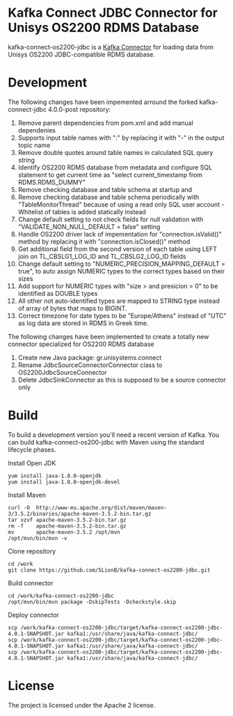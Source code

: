 # Kafka Connect JDBC Connector for Unisys OS2200 RDMS Database

kafka-connect-os2200-jdbc is a [Kafka Connector](http://kafka.apache.org/documentation.html#connect)
for loading data from Unisys OS2200 JDBC-compatible RDMS database.



# Development

The following changes have been impemented arround the forked kafka-connect-jdbc 4.0.0-post repository:

1. Remove parent dependencies from pom.xml and add manual dependenies
2. Supports input table names with ":" by replacing it with "-" in the output topic name
3. Remove double quotes around table names in calculated SQL query string
4. Identify OS2200 RDMS database from metadata and configure SQL statement to get current time as "select current_timestamp from RDMS.RDMS_DUMMY"
5. Remove checking database and table schema at startup and 
6. Remove checking database and table schema periodically with "TableMonitorThread" because of using a read only SQL user account - Whitelist of tables is added statically instead
7. Change default setting to not check fields for null validation with "VALIDATE_NON_NULL_DEFAULT = false" setting
8. Handle OS2200 driver lack of impementation for "connection.isValid()"  method by replacing it with "connection.isClosed()" method
9. Get additional field from the second version of each table using LEFT join on TL_CBSLG1_LOG_ID and TL_CBSLG2_LOG_ID fields
10. Change default setting to "NUMERIC_PRECISION_MAPPING_DEFAULT = true", to auto assign NUMERIC types to the correct types based on their sizes
11. Add support for NUMERIC types with "size > and presicion > 0" to be identified as DOUBLE types 
12. All other not auto-identified types are mapped to STRING type instead of array of bytes that maps to BIGINT.
13. Correct timezone for date types to be "Europe/Athens" instead of "UTC" as log data are stored in RDMS in Greek time.

The following changes have been implemented to create a totally new connector specialized for OS2200 RDMS database
1. Create new Java package: gr.unisystems.connect
2. Rename JdbcSourceConnectorConnector class to OS2200JdbcSourceConnector
3. Delete JdbcSinkConnector as this is supposed to be a source connector only

# Build

To build a development version you'll need a recent version of Kafka. You can build
kafka-connect-os200-jdbc with Maven using the standard lifecycle phases.

Install Open JDK

	yum install java-1.8.0-openjdk
	yum install java-1.8.0-openjdk-devel

Install Maven

	curl -O  http://www-eu.apache.org/dist/maven/maven-3/3.5.2/binaries/apache-maven-3.5.2-bin.tar.gz
	tar xzvf apache-maven-3.5.2-bin.tar.gz
	rm -f    apache-maven-3.5.2-bin.tar.gz
	mv       apache-maven-3.5.2 /opt/mvn
	/opt/mvn/bin/mvn -v
  
Clone repository

	cd /work  
	git clone https://github.com/SLionB/kafka-connect-os2200-jdbc.git
  
  
Build connector

	cd /work/kafka-connect-os2200-jdbc
	/opt/mvn/bin/mvn package -DskipTests -Dcheckstyle.skip
   

Deploy connector

	scp /work/kafka-connect-os2200-jdbc/target/kafka-connect-os2200-jdbc-4.0.1-SNAPSHOT.jar kafka1:/usr/share/java/kafka-connect-jdbc/ 
	scp /work/kafka-connect-os2200-jdbc/target/kafka-connect-os2200-jdbc-4.0.1-SNAPSHOT.jar kafka1:/usr/share/java/kafka-connect-jdbc/ 
	scp /work/kafka-connect-os2200-jdbc/target/kafka-connect-os2200-jdbc-4.0.1-SNAPSHOT.jar kafka1:/usr/share/java/kafka-connect-jdbc/
	
   
# License

The project is licensed under the Apache 2 license.
